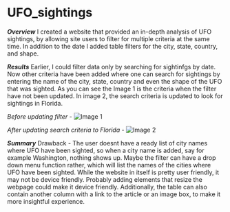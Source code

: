 # UFO_sightings

***Overview***
I created a website that provided an in-depth analysis of UFO sightings, by allowing site users to filter for multiple criteria at the same time. In addition to the date I added table filters for the city, state, country, and shape.

***Results***
Earlier, I could filter data only by searching for sightinfgs by date. Now other criteria have been added where one can search for sightings by entering the name of the city, state, country and even the shape of the UFO that was sighted. As you can see the Image 1 is the criteria when the filter have not been updated. In image 2, the search criteria is updated to look for sightings in Florida. 

*Before updating filter* -
![Image 1](https://user-images.githubusercontent.com/92342751/150623211-232938f1-7719-41e5-83b0-4eaccbba440d.png)

*After updating search criteria to Florida* - 
![Image 2](https://user-images.githubusercontent.com/92342751/150623221-6af084c2-9c1e-4f2e-814e-f3652c965057.png)

***Summary***
Drawback - The user doesnt have a ready list of city names where UFO have been sighted, so when a city name is added, say for example Washington, nothing shows up. Maybe the filter can have a drop down menu function rather, which will list the names of the cities where UFO have been sighted.
While the website in itself is pretty user friendly, it may not be device friendly. Probably adding elements that resize the webpage could make it device friendly.
Additionally, the table can also contain another column with a link to the article or an image box, to make it more insightful experience. 

